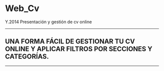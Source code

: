 # Web_Cv
Y.2014 Presentación y gestión de cv online

----

## UNA FORMA FÁCIL DE GESTIONAR TU CV ONLINE Y APLICAR FILTROS POR SECCIONES Y CATEGORÍAS.

----
